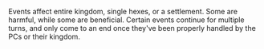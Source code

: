Events affect entire kingdom, single hexes, or a settlement. Some are harmful, while some are beneficial. Certain events continue for multiple turns, and only come to an end once they've been properly handled by the PCs or their kingdom.